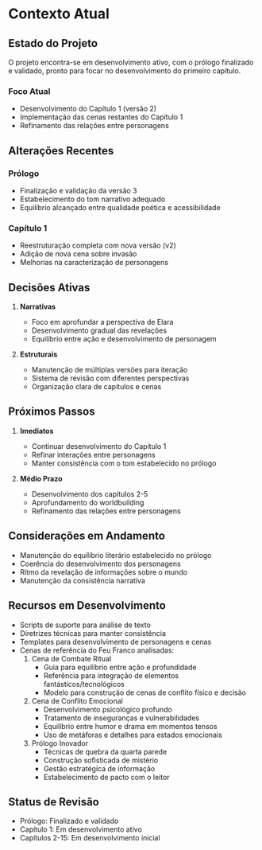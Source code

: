 # Contexto Atual

## Estado do Projeto
O projeto encontra-se em desenvolvimento ativo, com o prólogo finalizado e validado, pronto para focar no desenvolvimento do primeiro capítulo.

### Foco Atual
- Desenvolvimento do Capítulo 1 (versão 2)
- Implementação das cenas restantes do Capítulo 1
- Refinamento das relações entre personagens

## Alterações Recentes

### Prólogo
- Finalização e validação da versão 3
- Estabelecimento do tom narrativo adequado
- Equilíbrio alcançado entre qualidade poética e acessibilidade

### Capítulo 1
- Reestruturação completa com nova versão (v2)
- Adição de nova cena sobre invasão
- Melhorias na caracterização de personagens

## Decisões Ativas
1. **Narrativas**
   - Foco em aprofundar a perspectiva de Elara
   - Desenvolvimento gradual das revelações
   - Equilíbrio entre ação e desenvolvimento de personagem

2. **Estruturais**
   - Manutenção de múltiplas versões para iteração
   - Sistema de revisão com diferentes perspectivas
   - Organização clara de capítulos e cenas

## Próximos Passos
1. **Imediatos**
   - Continuar desenvolvimento do Capítulo 1
   - Refinar interações entre personagens
   - Manter consistência com o tom estabelecido no prólogo

2. **Médio Prazo**
   - Desenvolvimento dos capítulos 2-5
   - Aprofundamento do worldbuilding
   - Refinamento das relações entre personagens

## Considerações em Andamento
- Manutenção do equilíbrio literário estabelecido no prólogo
- Coerência do desenvolvimento dos personagens
- Ritmo da revelação de informações sobre o mundo
- Manutenção da consistência narrativa

## Recursos em Desenvolvimento
- Scripts de suporte para análise de texto
- Diretrizes técnicas para manter consistência
- Templates para desenvolvimento de personagens e cenas
- Cenas de referência do Feu Franco analisadas:
  1. Cena de Combate Ritual
     - Guia para equilíbrio entre ação e profundidade
     - Referência para integração de elementos fantásticos/tecnológicos
     - Modelo para construção de cenas de conflito físico e decisão
  2. Cena de Conflito Emocional
     - Desenvolvimento psicológico profundo
     - Tratamento de inseguranças e vulnerabilidades
     - Equilíbrio entre humor e drama em momentos tensos
     - Uso de metáforas e detalhes para estados emocionais
  3. Prólogo Inovador
     - Técnicas de quebra da quarta parede
     - Construção sofisticada de mistério
     - Gestão estratégica de informação
     - Estabelecimento de pacto com o leitor

## Status de Revisão
- Prólogo: Finalizado e validado
- Capítulo 1: Em desenvolvimento ativo
- Capítulos 2-15: Em desenvolvimento inicial